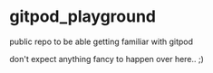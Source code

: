 # gitpod_playground
public repo to be able getting familiar with gitpod

don't expect anything fancy to happen over here.. ;)

